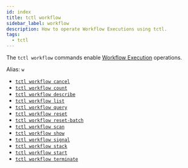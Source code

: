 ```yaml
---
id: index
title: tctl workflow
sidebar_label: workflow
description: How to operate Workflow Executions using tctl.
tags:
  - tctl
---
```


The `tctl workflow` commands enable [Workflow Execution](/concepts/what-is-a-workflow-execution) operations.

Alias: `w`

- [`tctl workflow cancel`](/tctl-next/workflow#cancel)
- [`tctl workflow count`](/tctl-next/workflow#count)
- [`tctl workflow describe`](/tctl-next/workflow#describe)
- [`tctl workflow list`](/tctl-next/workflow#list)
- [`tctl workflow query`](/tctl-next/workflow#query)
- [`tctl workflow reset`](/tctl-next/workflow#reset)
- [`tctl workflow reset-batch`](/tctl-next/workflow#reset-batch)
- [`tctl workflow scan`](/tctl-next/workflow#scan)
- [`tctl workflow show`](/tctl-next/workflow#show)
- [`tctl workflow signal`](/tctl-next/workflow#signal)
- [`tctl workflow stack`](/tctl-next/workflow#stack)
- [`tctl workflow start`](/tctl-next/workflow#start)
- [`tctl workflow terminate`](/tctl-next/workflow#terminate)
